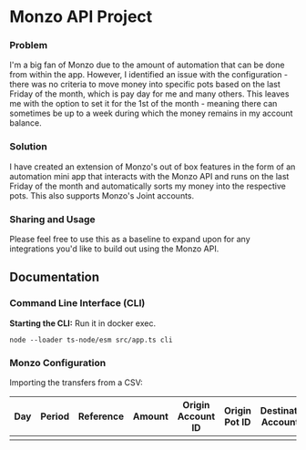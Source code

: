 # Monzo API Project

### Problem
I'm a big fan of Monzo due to the amount of automation that can be done from within the app. However, I identified an issue with the configuration - there was no criteria to move money into specific pots based on the last Friday of the month, which is pay day for me and many others. This leaves me with the option to set it for the 1st of the month - meaning there can sometimes be up to a week during which the money remains in my account balance. 

### Solution
I have created an extension of Monzo's out of box features in the form of an automation mini app that interacts with the Monzo API and runs on the last Friday of the month and automatically sorts my money into the respective pots. This also supports Monzo's Joint accounts.

### Sharing and Usage
Please feel free to use this as a baseline to expand upon for any integrations you'd like to build out using the Monzo API.


## Documentation

### Command Line Interface (CLI)

**Starting the CLI:**
Run it in docker exec.

```SHELL
node --loader ts-node/esm src/app.ts cli
```


### Monzo Configuration


Importing the transfers from a CSV:


| Day | Period | Reference | Amount | Origin Account ID | Origin Pot ID | Destination Account ID | Destination Pot ID |
| --- | ------ | --------- | ------ | ----------------- | ------------- | ---------------------- | ------------------- |
|     |        |           |        |                   |               |                        |                     |
